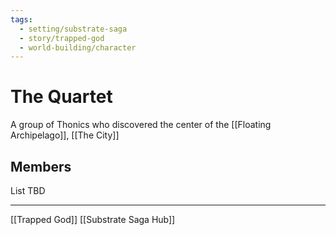 ```yaml
---
tags:
  - setting/substrate-saga
  - story/trapped-god
  - world-building/character
---
```

# The Quartet

A group of Thonics who discovered the center of the [[Floating Archipelago]], [[The City]]

## Members
List TBD

---
[[Trapped God]]
[[Substrate Saga Hub]]